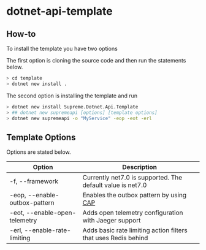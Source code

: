 # dotnet-api-template

## How-to

To install the template you have two options 


The first option is cloning the source code and then run the statements below.

```bash
> cd template
> dotnet new install .
```

The second option is installing the template and run
```bash
> dotnet new install Supreme.Dotnet.Api.Template
> ## dotnet new supremeapi [options] [template options]
> dotnet new supremeapi -o "MyService" -eop -eot -erl
```

## Template Options
Options are stated below.

| Option | Description |
| ------ | ----------- |
| -f, --framework | Currently net7.0 is supported. The default value is net7.0 |
| -eop, --enable-outbox-pattern | Enables the outbox pattern by using [CAP](https://cap.dotnetcore.xyz/) |
| -eot, --enable-open-telemetry | Adds open telemetry configuration with Jaeger support |
| -erl, --enable-rate-limiting | Adds basic rate limiting action filters that uses Redis behind |
